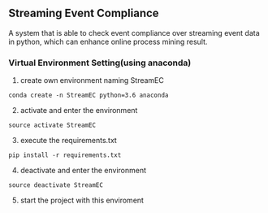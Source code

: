 ## Streaming Event Compliance
A system that is able to check event compliance over streaming event data in python, 
which can enhance online process mining result.


### Virtual Environment Setting(using anaconda)
1. create own environment naming StreamEC

`conda create -n StreamEC python=3.6 anaconda`

2. activate and enter the environment

`source activate StreamEC`

3. execute the requirements.txt

`pip install -r requirements.txt`

4. deactivate and enter the environment

`source deactivate StreamEC`

5. start the project with this enviroment
